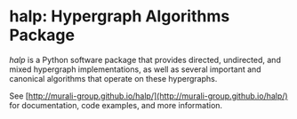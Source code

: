 halp: Hypergraph Algorithms Package<br>
==========

_halp_ is a Python software package that provides directed, undirected, and mixed hypergraph implementations, as well as several important and canonical algorithms that operate on these hypergraphs.

See [http://murali-group.github.io/halp/](http://murali-group.github.io/halp/) for documentation, code examples, and more information.

